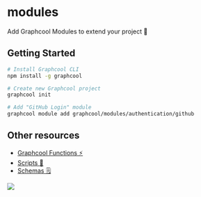 # modules

Add Graphcool Modules to extend your project 🎁

## Getting Started

```sh
# Install Graphcool CLI
npm install -g graphcool

# Create new Graphcool project
graphcool init

# Add "GitHub Login" module
graphcool module add graphcool/modules/authentication/github
```

## Other resources

* [Graphcool Functions ⚡️](https://github.com/graphcool-examples/functions)
* [Scripts 📝](https://github.com/graphcool-examples/scripts)
* [Schemas 🗒](https://github.com/graphcool-examples/schemas)

![](http://i.imgur.com/5RHR6Ku.png)
